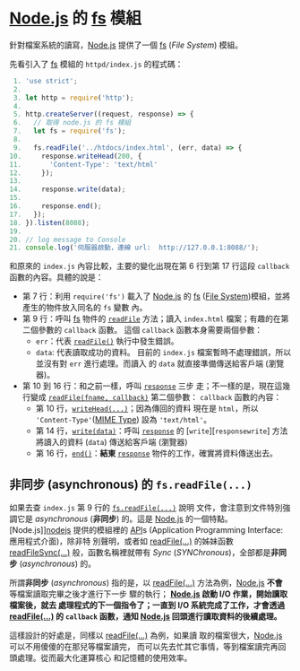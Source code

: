 <!---
  @file       fs.md
  @author     Yiwei Chiao (ywchiao@gmail.com)
  @date       10/11/2017 created.
  @date       11/30/2018 last modified.
  @version    0.1.0
  @since      0.1.0
  @copyright  CC-BY, © 2017-2018 Yiwei Chiao
-->

# [Node.js][nodejs] 的 [fs][] 模組

 針對檔案系統的讀寫，[Node.js][nodejs] 提供了一個 [fs][]
 (*File System*) 模組。

 先看引入了 [fs][] 模組的 `httpd/index.js` 的程式碼：

```javascript
 1. 'use strict';
 2.
 3. let http = require('http');
 4.
 5. http.createServer((request, response) => {
 6.   // 取得 node.js 的 fs 模組
 7.   let fs = require('fs');
 8.
 9.   fs.readFile('../htdocs/index.html', (err, data) => {
10.     response.writeHead(200, {
11.       'Content-Type': 'text/html'
12.     });
13.
14.     response.write(data);
15.
16.     response.end();
17.   });
18. }).listen(8088);
19.
20. // log message to Console
21. console.log('伺服器啟動，連線 url:  http://127.0.0.1:8088/');
```

 和原來的 `index.js` 內容比較，主要的變化出現在第 6 行到第 17 行這段 `callback` 函數的內容。具體的說是：

  * 第 7 行：利用 `require('fs')` 載入了 [Node.js][nodejs] 的
   [fs][] ([File System][fs])模組，並將產生的物件放入同名的 `fs` 變數
   內。
  * 第 9 行：呼叫 [fs][] 物件的 [`readFile`][readfile] 方法；讀入
   `index.html` 檔案；有趣的在第二個參數的 `callback` 函數。
   這個 `callback` 函數本身需要兩個參數：  
    * `err`：代表 [`readFile()`][readfile] 執行中發生錯誤。
    * `data`: 代表讀取成功的資料。
   目前的 `index.js` 檔案暫時不處理錯誤，所以並沒有對 `err` 進行處理。而讀入
   的 `data` 就直接準備傳送給客戶端 (瀏覽器)。
  * 第 10 到 16 行：和之前一樣，呼叫 [`response`][serverresponse] 三步
   走；不一樣的是，現在這幾行變成
   [`readFile(fname, callback)`][readfile] 第二個參數： `callback`
   函數的內容：
    - 第 10 行，[`writeHead(...)`][responsewritehead]；因為傳回的資料
     現在是 `html`，所以 `'Content-Type'`([MIME Type][mime]) 設為
     `'text/html'`。
    - 第 14 行，[`write(data)`][responsewrite]：呼叫
     [`response`][serverresponse] 的 [`write`][`responsewrite`]
     方法將讀入的資料 (`data`) 傳送給客戶端 (瀏覽器)
    - 第 16 行，[`end()`][responseend]：**結東**
     [`response`][serverresponse] 物件的工作，確實將資料傳送出去。

## 非同步 (asynchronous) 的 `fs.readFile(...)`

  如果去查 `index.js` 第 9 行的 [`fs.readFile(...)`][readfile] 說明
  文件，會注意到文件特別強調它是 *asynchronous* (**非同步**) 的。這是
  [Node.js][nodejs] 的一個特點。[Node.js]][nodejs] 提供的模組裡的
  [API][]s (Application Programming Interface: 應用程式介面)，除非特
  別聲明，或者如 [readFile(...)][readfile] 的姊妹函數
  [readFileSync(...)][readfilesync] 般，函數名稱裡就帶有
  *Sync* (*SYNChronous*)，全部都是**非同步** (*asynchronous*) 的。

  所謂**非同步** (*asynchronous*) 指的是，以 [readFile(...)][readfile]
  方法為例，[Node.js][nodejs] **不會** 等檔案讀取完畢之後才進行下一步
  驟的執行； **[Node.js][nodejs] 啟動 I/O 作業，開始讀取檔案後，就去
  處理程式的下一個指令了；一直到 I/O 系統完成了工作，才會透過
  [readFile(...)][readfile] 的 `callback` 函數，通知 [Node.js][nodejs]
  回頭進行讀取資料的後續處理。**

  這樣設計的好處是，同樣以 [readFile(...)][readfile] 為例，如果讀
  取的檔案很大，[Node.js][nodejs] 可以不用傻傻的在那兒等檔案讀完，
  而可以先去忙其它事情，等到檔案讀完再回頭處理。從而最大化運算核心
  和記憶體的使用效率。

[API]: https://en.wikipedia.org/wiki/Application_programming_interface
[mdnCSS]: https://developer.mozilla.org/en-US/docs/Web/CSS
[mdnHTML]: https://developer.mozilla.org/en-US/docs/Web/HTML
[mdnJavaScript]: https://developer.mozilla.org/en-US/docs/Web/JavaScript
[nodejs]: https://nodejs.org
[ECMAScript]: https://www.ecma-international.org/publications/standards/Ecma-262.htm
[fs]: https://nodejs.org/api/fs.html#fs_file_system
[mime]: https://developer.mozilla.org/en-US/docs/Web/HTTP/Basics_of_HTTP/MIME_types
[readfile]: https://nodejs.org/api/fs.html#fs_fs_readfile_path_options_callback
[readfilesync]: https://nodejs.org/api/fs.html#fs_fs_readfilesync_path_options
[responseend]: https://nodejs.org/api/http.html#http_response_end_data_encoding_callback
[responsewrite]: https://nodejs.org/api/http.html#http_response_write_chunk_encoding_callback
[responsewritehead]: https://nodejs.org/api/http.html#http_response_writehead_statuscode_statusmessage_headers
[serverlisten]: https://nodejs.org/api/http.html#http_server_listen_port_hostname_backlog_callback
[serverresponse]: https://nodejs.org/api/http.html#http_class_http_serverresponse

<!-- fs.md -->
